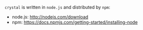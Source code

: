 `crystal` is written in `node.js` and distributed by `npm`:

- node.js: http://nodejs.com/download
- npm: https://docs.npmjs.com/getting-started/installing-node